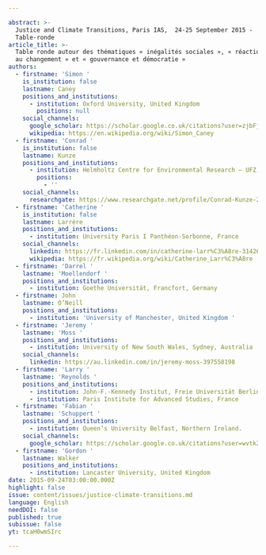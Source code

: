 ```yaml
---

abstract: >-
  Justice and Climate Transitions, Paris IAS,  24-25 September 2015 -
  Table-ronde
article_title: >-
  Table ronde autour des thématiques « inégalités sociales », « réactions face
  au changement » et « gouvernance et démocratie »
authors:
  - firstname: 'Simon '
    is_institution: false
    lastname: Caney
    positions_and_institutions:
      - institution: Oxford University, United Kingdom
        positions: null
    social_channels:
      google_scholar: https://scholar.google.co.uk/citations?user=zjbFj-wAAAAJ&hl=en
      wikipedia: https://en.wikipedia.org/wiki/Simon_Caney
  - firstname: 'Conrad '
    is_institution: false
    lastname: Kunze
    positions_and_institutions:
      - institution: Helmholtz Centre for Environmental Research – UFZ, Leipzig, Germany
        positions:
          - ''
    social_channels:
      researchgate: https://www.researchgate.net/profile/Conrad-Kunze-2
  - firstname: 'Catherine '
    is_institution: false
    lastname: Larrère
    positions_and_institutions:
      - institution: University Paris I Panthéon-Sorbonne, France
    social_channels:
      linkedin: https://fr.linkedin.com/in/catherine-larr%C3%A8re-314263162
      wikipedia: https://fr.wikipedia.org/wiki/Catherine_Larr%C3%A8re
  - firstname: 'Darrel '
    lastname: 'Moellendorf '
    positions_and_institutions:
      - institution: Goethe Universität, Francfort, Germany
  - firstname: John
    lastname: O’Neill
    positions_and_institutions:
      - institution: 'University of Manchester, United Kingdom '
  - firstname: 'Jeremy '
    lastname: 'Moss '
    positions_and_institutions:
      - institution: University of New South Wales, Sydney, Australia
    social_channels:
      linkedin: https://au.linkedin.com/in/jeremy-moss-397558198
  - firstname: 'Larry '
    lastname: 'Reynolds '
    positions_and_institutions:
      - institution: John-F.-Kennedy Institut, Freie Universität Berlin, Germany
      - institution: Paris Institute for Advanced Studies, France
  - firstname: 'Fabian '
    lastname: 'Schuppert '
    positions_and_institutions:
      - institution: Queen’s University Belfast, Northern Ireland.
    social_channels:
      google_scholar: https://scholar.google.co.uk/citations?user=wvtkZzoAAAAJ&hl=en
  - firstname: 'Gordon '
    lastname: Walker
    positions_and_institutions:
      - institution: Lancaster University, United Kingdom
date: 2015-09-24T03:00:00.000Z
highlight: false
issue: content/issues/justice-climate-transitions.md
language: English
needDOI: false
published: true
subissue: false
yt: tcaH0wmSIrc

---
```



<Youtube yt="tcaH0wmSIrc" caption="Table ronde autour des thématiques « inégalités sociales », « réactions face au changement » et « gouvernance et démocratie »"></Youtube>